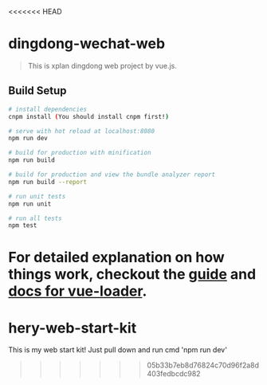 <<<<<<< HEAD
# dingdong-wechat-web

> This is xplan dingdong web project by vue.js.

## Build Setup

``` bash
# install dependencies
cnpm install (You should install cnpm first!)

# serve with hot reload at localhost:8080
npm run dev

# build for production with minification
npm run build

# build for production and view the bundle analyzer report
npm run build --report

# run unit tests
npm run unit

# run all tests
npm test
```

For detailed explanation on how things work, checkout the [guide](http://vuejs-templates.github.io/webpack/) and [docs for vue-loader](http://vuejs.github.io/vue-loader).
=======
# hery-web-start-kit
This is my web start kit! Just pull down and run cmd 'npm run dev'
>>>>>>> 05b33b7eb8d76824c70d96f2a8d403fedbcdc982

